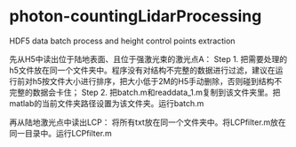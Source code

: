 # photon-countingLidarProcessing
HDF5 data batch process and height control points extraction

先从H5中读出位于陆地表面、且位于强激光束的激光点A：
Step 1. 把需要处理的h5文件放在同一个文件夹中。程序没有对结构不完整的数据进行过滤，建议在运行前对h5按文件大小进行排序，把大小低于2M的H5手动删除，否则碰到结构不完整的数据会卡住；
Step 2. 把batch.m和readdata_1.m复制到该文件夹里。把matlab的当前文件夹路径设置为该文件夹。运行batch.m


再从陆地激光点中读出LCP：
将所有txt放在同一个文件夹中。将LCPfilter.m放在同一目录中。运行LCPfilter.m
